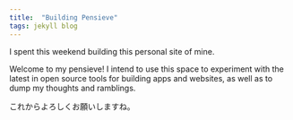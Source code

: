 ```yaml
---
title:  "Building Pensieve"
tags: jekyll blog
---
```


I spent this weekend building this personal site of mine.

Welcome to my pensieve! I intend to use this space to experiment with the
latest in open source tools for building apps and websites, as well as to dump
my thoughts and ramblings.

これからよろしくお願いしますね。
